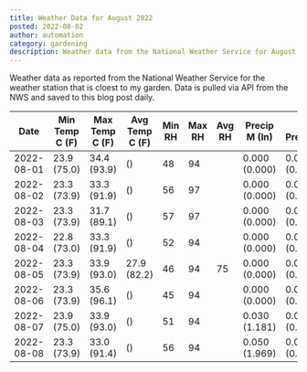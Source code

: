 ```yaml
---
title: Weather Data for August 2022
posted: 2022-08-02
author: automation
category: gardening
description: Weather data from the National Weather Service for August 2022
---
```


Weather data as reported from the National Weather Service for the weather station 
that is cloest to my garden. Data is pulled via API from the NWS and saved to this 
blog post daily.

|Date|Min Temp C (F)|Max Temp C (F)|Avg Temp C (F)|Min RH|Max RH|Avg RH|Precip M (In)|Avg Precip/Hr|
|---|---|---|---|---|---|---|---|---|
|2022-08-01|23.9 (75.0)|34.4 (93.9)| ()|48|94||0.000 (0.000)|0.000 (0.000)|
|2022-08-02|23.3 (73.9)|33.3 (91.9)| ()|56|97||0.000 (0.000)|0.000 (0.000)|
|2022-08-03|23.3 (73.9)|31.7 (89.1)| ()|57|97||0.000 (0.000)|0.000 (0.000)|
|2022-08-04|22.8 (73.0)|33.3 (91.9)| ()|52|94||0.000 (0.000)|0.000 (0.000)|
|2022-08-05|23.3 (73.9)|33.9 (93.0)|27.9 (82.2)|46|94|75|0.000 (0.000)|0.000 (0.000)|
|2022-08-06|23.3 (73.9)|35.6 (96.1)| ()|45|94||0.000 (0.000)|0.000 (0.000)|
|2022-08-07|23.9 (75.0)|33.9 (93.0)| ()|51|94||0.030 (1.181)|0.038 (0.038)|
|2022-08-08|23.3 (73.9)|33.0 (91.4)| ()|56|94||0.050 (1.969)|0.046 (0.046)|
